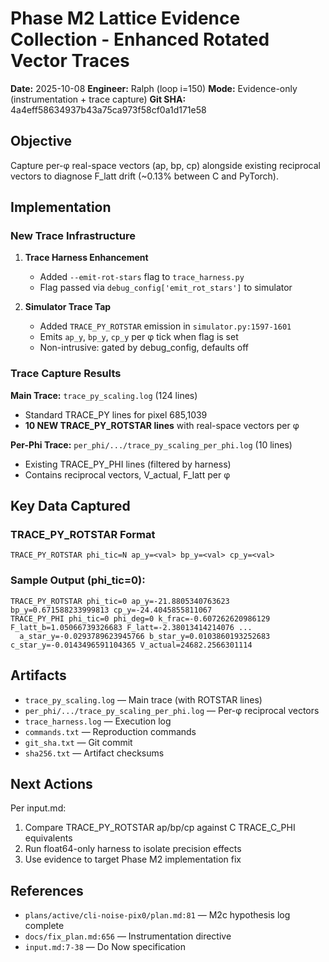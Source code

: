 # Phase M2 Lattice Evidence Collection - Enhanced Rotated Vector Traces

**Date:** 2025-10-08
**Engineer:** Ralph (loop i=150)
**Mode:** Evidence-only (instrumentation + trace capture)
**Git SHA:** 4a4eff58634937b43a75ca973f58cf0a1d171e58

## Objective
Capture per-φ real-space vectors (ap, bp, cp) alongside existing reciprocal vectors to diagnose F_latt drift (~0.13% between C and PyTorch).

## Implementation
### New Trace Infrastructure
1. **Trace Harness Enhancement**
   - Added `--emit-rot-stars` flag to `trace_harness.py`
   - Flag passed via `debug_config['emit_rot_stars']` to simulator

2. **Simulator Trace Tap**
   - Added `TRACE_PY_ROTSTAR` emission in `simulator.py:1597-1601`
   - Emits `ap_y`, `bp_y`, `cp_y` per φ tick when flag is set
   - Non-intrusive: gated by debug_config, defaults off

### Trace Capture Results
**Main Trace:** `trace_py_scaling.log` (124 lines)
- Standard TRACE_PY lines for pixel 685,1039
- **10 NEW TRACE_PY_ROTSTAR lines** with real-space vectors per φ

**Per-Phi Trace:** `per_phi/.../trace_py_scaling_per_phi.log` (10 lines)
- Existing TRACE_PY_PHI lines (filtered by harness)
- Contains reciprocal vectors, V_actual, F_latt per φ

## Key Data Captured
### TRACE_PY_ROTSTAR Format
```
TRACE_PY_ROTSTAR phi_tic=N ap_y=<val> bp_y=<val> cp_y=<val>
```

### Sample Output (phi_tic=0):
```
TRACE_PY_ROTSTAR phi_tic=0 ap_y=-21.8805340763623 bp_y=0.671588233999813 cp_y=-24.4045855811067
TRACE_PY_PHI phi_tic=0 phi_deg=0 k_frac=-0.607262620986129 F_latt_b=1.05066739326683 F_latt=-2.38013414214076 ...
  a_star_y=-0.0293789623945766 b_star_y=0.0103860193252683 c_star_y=-0.0143496591104365 V_actual=24682.2566301114
```

## Artifacts
- `trace_py_scaling.log` — Main trace (with ROTSTAR lines)
- `per_phi/.../trace_py_scaling_per_phi.log` — Per-φ reciprocal vectors
- `trace_harness.log` — Execution log
- `commands.txt` — Reproduction commands
- `git_sha.txt` — Git commit
- `sha256.txt` — Artifact checksums

## Next Actions
Per input.md:
1. Compare TRACE_PY_ROTSTAR ap/bp/cp against C TRACE_C_PHI equivalents
2. Run float64-only harness to isolate precision effects
3. Use evidence to target Phase M2 implementation fix

## References
- `plans/active/cli-noise-pix0/plan.md:81` — M2c hypothesis log complete
- `docs/fix_plan.md:656` — Instrumentation directive
- `input.md:7-38` — Do Now specification
